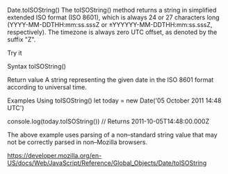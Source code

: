 Date.toISOString()
The toISOString() method returns a string in simplified extended ISO format (ISO 8601), which is always 24 or 27 characters long (YYYY-MM-DDTHH:mm:ss.sssZ or ±YYYYYY-MM-DDTHH:mm:ss.sssZ, respectively). The timezone is always zero UTC offset, as denoted by the suffix "Z".

Try it

Syntax
toISOString()

Return value
A string representing the given date in the ISO 8601 format according to universal time.

Examples
Using toISOString()
let today = new Date('05 October 2011 14:48 UTC')

console.log(today.toISOString()) // Returns 2011-10-05T14:48:00.000Z

The above example uses parsing of a non–standard string value that may not be correctly parsed in non–Mozilla browsers.

https://developer.mozilla.org/en-US/docs/Web/JavaScript/Reference/Global_Objects/Date/toISOString
